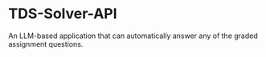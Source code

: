 # TDS-Solver-API
An LLM-based application that can automatically answer any of the graded assignment questions.
